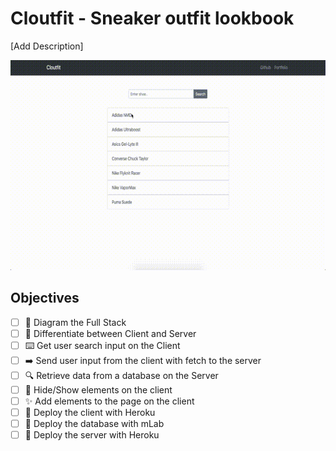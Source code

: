 # Cloutfit - Sneaker outfit lookbook

[Add Description]

![example-site](out.gif)

## Objectives

* [ ] 📝 Diagram the Full Stack
* [ ] 🔎 Differentiate between Client and Server
* [ ] ⌨️ Get user search input on the Client
* [ ] ➡️ Send user input from the client with fetch to the server
* [ ] 🔍 Retrieve data from a database on the Server
* [ ] 🙈 Hide/Show elements on the client
* [ ] ✨ Add elements to the page on the client
* [ ] 🚀 Deploy the client with Heroku
* [ ] 🚀 Deploy the database with mLab
* [ ] 🚀 Deploy the server with Heroku